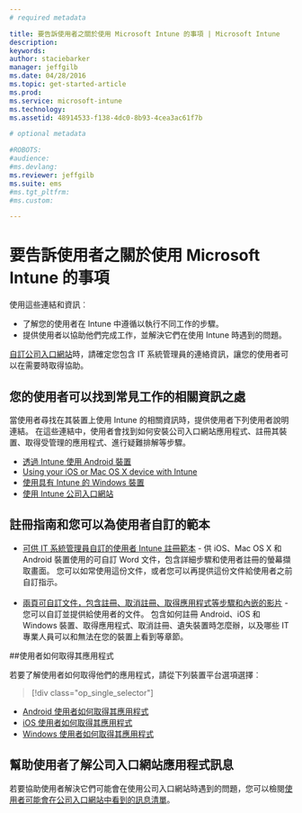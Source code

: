 ```yaml
---
# required metadata

title: 要告訴使用者之關於使用 Microsoft Intune 的事項 | Microsoft Intune
description:
keywords:
author: staciebarker
manager: jeffgilb
ms.date: 04/28/2016
ms.topic: get-started-article
ms.prod:
ms.service: microsoft-intune
ms.technology:
ms.assetid: 48914533-f138-4dc0-8b93-4cea3ac61f7b

# optional metadata

#ROBOTS:
#audience:
#ms.devlang:
ms.reviewer: jeffgilb
ms.suite: ems
#ms.tgt_pltfrm:
#ms.custom:

---
```




# 要告訴使用者之關於使用 Microsoft Intune 的事項

使用這些連結和資訊︰

- 了解您的使用者在 Intune 中遵循以執行不同工作的步驟。
- 提供使用者以協助他們完成工作，並解決它們在使用 Intune 時遇到的問題。

[自訂公司入口網站](/Intune/get-started/start-with-a-paid-subscription-to-microsoft-intune-step-7)時，請確定您包含 IT 系統管理員的連絡資訊，讓您的使用者可以在需要時取得協助。


## 您的使用者可以找到常見工作的相關資訊之處

當使用者尋找在其裝置上使用 Intune 的相關資訊時，提供使用者下列使用者說明連結。 在這些連結中，使用者會找到如何安裝公司入口網站應用程式、註冊其裝置、取得受管理的應用程式、進行疑難排解等步驟。

- [透過 Intune 使用 Android 裝置](/Intune/EndUser/using-your-android-device-with-intune)
- [Using your iOS or Mac OS X device with Intune](/Intune/EndUser/using-your-ios-or-mac-os-x-device-with-intune)
- [使用具有 Intune 的 Windows 裝置](/Intune/EndUser/using-your-windows-device-with-intune)
- [使用 Intune 公司入口網站](/Intune/EndUser/using-the-intune-company-portal-website)


## 註冊指南和您可以為使用者自訂的範本

- [可供 IT 系統管理員自訂的使用者 Intune 註冊範本](https://gallery.technet.microsoft.com/End-user-Intune-enrollment-55dfd64a) - 供 iOS、Mac OS X 和 Android 裝置使用的可自訂 Word 文件，包含詳細步驟和使用者註冊的螢幕擷取畫面。 您可以如常使用這份文件，或者您可以再提供這份文件給使用者之前自訂指示。</br></br>
- [兩頁可自訂文件，包含註冊、取消註冊、取得應用程式等步驟和內嵌的影片](https://gallery.technet.microsoft.com/Intune-End-User-Enrollment-3a0c9b0c#content) - 您可以自訂並提供給使用者的文件。 包含如何註冊 Android、iOS 和 Windows 裝置、取得應用程式、取消註冊、遺失裝置時怎麼辦，以及哪些 IT 專業人員可以和無法在您的裝置上看到等章節。

##使用者如何取得其應用程式

若要了解使用者如何取得他們的應用程式，請從下列裝置平台選項選擇︰

> [!div class="op_single_selector"]
- [Android 使用者如何取得其應用程式](how-your-android-users-get-their-apps.md)
- [iOS 使用者如何取得其應用程式](how-your-ios-users-get-their-apps.md)
- [Windows 使用者如何取得其應用程式](how-your-windows-users-get-their-apps.md)

## 幫助使用者了解公司入口網站應用程式訊息

若要協助使用者解決它們可能會在使用公司入口網站時遇到的問題，您可以檢閱[使用者可能會在公司入口網站中看到的訊息清單](/Intune/Plan-Design/help-end-users-understand-company-portal-app-messages)。


<!--HONumber=Jun16_HO1-->


